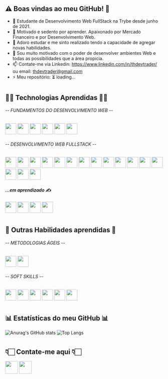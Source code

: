 #

## ⚠️ Boas vindas ao meu GitHub! 🚀


- 🔭 Estudante de Desenvolvimento Web FullStack na Trybe desde junho de 2021.
- 👯 Motivado e sedento por aprender. Apaixonado por Mercado Financeiro e por Desenvolvimento Web.
- 🌱 Adoro estudar e me sinto realizado tendo a capacidade de agregar novas habilidades.
- 💬 Sou muito motivado com o poder de desenvolver ambientes Web e todas as possibilidades que a área propicia.
- 📫 Contate-me via Linkedin: https://www.linkedin.com/in/thdevtrader/ ou email: thdevtrader@gmail.com
- ⚡ Meu repositório: ⏳ loading...

#

## 👨‍💻  Technologias Aprendidas  👨‍💻

###### --  FUNDAMENTOS DO DESENVOLVIMENTO WEB  --

<a href="https://en.wikipedia.org/wiki/Internet"><img height= "35" src= "https://img.shields.io/badge/Internet-4363ec?style=for-the-badge&logo=internet&logoColor=white"></a>
<a href="https://git-scm.com/"><img height= "35" src= "https://img.shields.io/badge/Git-F05032?style=for-the-badge&logo=git&logoColor=white"></a>
<a href="https://en.wikipedia.org/wiki/Unix"><img height= "35" src= "https://img.shields.io/badge/Unix & Bash-c6c6c6?style=for-the-badge&logo=unix&logoColor=white"></a>
<a href="https://developer.mozilla.org/docs/Web/HTML"><img height= "35" src= "https://img.shields.io/badge/HTML5-E34F26?style=for-the-badge&logo=html5&logoColor=white"></a>
<a href="https://developer.mozilla.org/docs/Web/CSS"><img height= "35" src= "https://img.shields.io/badge/CSS3-1572B6?style=for-the-badge&logo=css3&logoColor=white"></a>
<a href="https://www.javascript.com/"><img height= "35" src= "https://img.shields.io/badge/JavaScript-F7DF1E?style=for-the-badge&logo=javascript&logoColor=black"></a>

###### --  DESENVOLVIMENTO WEB FULLSTACK  --

<a href="https://code.visualstudio.com/"><img height= "35" src= "https://img.shields.io/badge/VS_Code-0078D4?style=for-the-badge&logo=visual%20studio%20code&logoColor=white"></a>
<a href="https://developer.mozilla.org/docs/Web/HTML"><img height= "35" src= "https://img.shields.io/badge/HTML5-E34F26?style=for-the-badge&logo=html5&logoColor=white"></a>
<a href="https://developer.mozilla.org/docs/Web/CSS"><img height= "35" src= "https://img.shields.io/badge/CSS3-1572B6?style=for-the-badge&logo=css3&logoColor=white"></a>
<a href="https://www.javascript.com/"><img height= "35" src= "https://img.shields.io/badge/JavaScript-F7DF1E?style=for-the-badge&logo=javascript&logoColor=black"></a>
<a href="https://reactjs.org/"><img height= "35" src= "https://img.shields.io/badge/React-20232A?style=for-the-badge&logo=react&logoColor=61DAFB"></a>
<a href="https://nodejs.org/en/"><img height= "35" src= "https://img.shields.io/badge/Node.js-339933?style=for-the-badge&logo=nodedotjs&logoColor=white"></a>
<a href="https://www.npmjs.com/"><img height= "35" src= "https://img.shields.io/badge/npm-CB3837?style=for-the-badge&logo=npm&logoColor=white"></a>
<a href="https://www.json.org/json-en.html"><img height= "35" src= "https://img.shields.io/badge/json-5E5C5C?style=for-the-badge&logo=json&logoColor=white"></a>
<a href="https://www.mysql.com/"><img height= "35" src= "https://img.shields.io/badge/MySQL-00000F?style=for-the-badge&logo=mysql&logoColor=white"></a>
<a href="https://www.docker.com/"><img height= "35" src= "https://img.shields.io/badge/Docker-2CA5E0?style=for-the-badge&logo=docker&logoColor=white"></a>
<a href="https://developer.mozilla.org/en-US/docs/Glossary/REST"><img height= "35" src= "https://img.shields.io/badge/REST-7ab495?style=for-the-badge&logo=rest&logoColor=white"></a>
<a href="https://mochajs.org/"><img height= "35" src= "https://img.shields.io/badge/Mocha-c29d7f?style=for-the-badge&logo=mocha&logoColor=white"></a>
<a href="https://www.chaijs.com/"><img height= "35" src= "https://img.shields.io/badge/Chai-a40802?style=for-the-badge&logo=chai&logoColor=white"></a>
<a href="https://sinonjs.org/"><img height= "35" src= "https://img.shields.io/badge/Sinon-87543c?style=for-the-badge&logo=sinon&logoColor=white"></a>
<a href="https://www.docker.com/"><img height= "35" src= "https://img.shields.io/badge/Docker-2CA5E0?style=for-the-badge&logo=docker&logoColor=white"></a>
<a href="https://devcenter.heroku.com/"><img height= "35" src= "https://img.shields.io/badge/Heroku-00000F?style=for-the-badge&logo=heroku&logoColor=white"></a>

#####  ...em aprendizado  ✍️
<a href="https://www.typescriptlang.org/"><img height= "35" src= "https://img.shields.io/badge/TypeScript-007ACC?style=for-the-badge&logo=typescript&logoColor=white"></a>
<a href="https://www.java.com/"><img height= "35" src= "https://img.shields.io/badge/Java-ED8B00?style=for-the-badge&logo=java&logoColor=white"></a>
<a href="https://www.eclipse.org/"><img height= "35" src= "https://img.shields.io/badge/Eclipse-040054?style=for-the-badge&logo=eclipse&logoColor=white"></a>
<a href="https://www.mongodb.com/"><img height= "35" src= "https://img.shields.io/badge/MongoDB-4EA94B?style=for-the-badge&logo=mongodb&logoColor=white"></a>

<!-- #####  ...aprendidas até o fim do curso  📖

<a href="https://vuejs.org/"><img height= "35" src= "https://img.shields.io/badge/Vue.js-35495E?style=for-the-badge&logo=vuedotjs&logoColor=4FC08D"></a>
<a href="https://www.python.org/"><img height= "35" src= "https://img.shields.io/badge/Python-ffd343?style=for-the-badge&logo=python&logoColor=244e71"></a> -->

#

## 🤹  Outras Habilidades aprendidas  🤹
###### --  METODOLOGIAS ÁGEIS  --

<a href="https://en.wikipedia.org/wiki/Scrum_(software_development)"><img height= "35" src= "https://img.shields.io/badge/Scrum-e8d823?style=for-the-badge&logo=scrum&logoColor=4FC08D"></a>
<a href="https://en.wikipedia.org/wiki/Kanban_(development)"><img height= "35" src= "https://img.shields.io/badge/Kanban-c71c99?style=for-the-badge&logo=kanban&logoColor=4FC08D"></a>

###### --  SOFT SKILLS  --
<a href="https://pt.wikipedia.org/wiki/Intelig%C3%AAncia_emocional"><img height= "35" src= "https://img.shields.io/badge/Inteligencia Emocional-0faebd?style=for-the-badge&logo=&logoColor=4FC08D"></a>
<a href="https://pt.wikipedia.org/wiki/Comunica%C3%A7%C3%A3o"><img height= "35" src= "https://img.shields.io/badge/Comunicacao-0fbd80?style=for-the-badge&logo=&logoColor=4FC08D"></a>
<a href="https://pt.wikipedia.org/wiki/Colabora%C3%A7%C3%A3o"><img height= "35" src= "https://img.shields.io/badge/Colaboracao-0faebd?style=for-the-badge&logo=&logoColor=4FC08D"></a>
<a href="https://pt.wikipedia.org/wiki/Pensamento_cr%C3%ADtico"><img height= "35" src= "https://img.shields.io/badge/Pensamento Critico-0fbd80?style=for-the-badge&logo=scrum&logoColor=4FC08D"></a>
<a href="https://pt.wikipedia.org/wiki/Criatividade"><img height= "35" src= "https://img.shields.io/badge/Criatividade-0faebd?style=for-the-badge&logo=scrum&logoColor=4FC08D"></a>
<a href="https://pt.wikipedia.org/wiki/Lideran%C3%A7a"><img height= "35" src= "https://img.shields.io/badge/Lideranca-0fbd80?style=for-the-badge&logo=scrum&logoColor=4FC08D"></a>

#
<!-- 
## ⚙️  Habilidades que quero desenvolver ⚙️

<a href="https://pt.wikipedia.org/wiki/Lideran%C3%A7a"><img height= "35" src= "https://img.shields.io/badge/Desenvolvimento Mobile-dbd0b2?style=for-the-badge&logo=scrum&logoColor=4FC08D"></a>
<a href="https://pt.wikipedia.org/wiki/Lideran%C3%A7a"><img height= "35" src= "https://img.shields.io/badge/Product Owner-dbd0b2?style=for-the-badge&logo=scrum&logoColor=4FC08D"></a>
<a href="https://pt.wikipedia.org/wiki/Lideran%C3%A7a"><img height= "35" src= "https://img.shields.io/badge/Product Manager-dbd0b2?style=for-the-badge&logo=scrum&logoColor=4FC08D"></a>
<a href="https://pt.wikipedia.org/wiki/Lideran%C3%A7a"><img height= "35" src= "https://img.shields.io/badge/CIO-dbd0b2?style=for-the-badge&logo=scrum&logoColor=4FC08D"></a>

# -->

## 📊  Estatísticas do meu GitHub  📊
![Anurag's GitHub stats](https://github-readme-stats.vercel.app/api?username=thdevtrader&show_icons=true&theme=dark)  ![Top Langs](https://github-readme-stats.vercel.app/api/top-langs/?username=thdevtrader&layout=compact&theme=dark)

#

## 👇🏻  Contate-me aqui  👇🏻
<a href="mailto:thdevtrader@gmail.com"><img height="40" src="https://img.shields.io/badge/Gmail-D14836?style=for-the-badge&logo=gmail&logoColor=white"></a>
<a href="https://www.linkedin.com/in/thdevtrader"><img height="40" src="https://img.shields.io/badge/LinkedIn-0077B5?style=for-the-badge&logo=linkedin&logoColor=white"></a>

<!--
**ThDevTrader/ThDevTrader** is a ✨ _special_ ✨ repository because its `README.md` (this file) appears on your GitHub profile.

Here are some ideas to get you started:

- 🔭 I’m currently working on ...
- 🌱 I’m currently learning ...
- 👯 I’m looking to collaborate on ...
- 🤔 I’m looking for help with ...
- 💬 Ask me about ...
- 📫 How to reach me: ...
- 😄 Pronouns: ...
- ⚡ Fun fact: ...
-->
